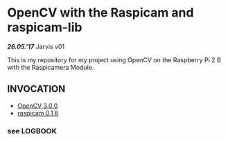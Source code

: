 # OpenCV with the Raspicam and raspicam-lib
***26.05.'17*** Jarvis v01

This is my repository for my project using OpenCV on the Raspberry Pi 2 B with the Raspicamera Module.

## INVOCATION
- [OpenCV 3.0.0](http://opencv.org/opencv-3-0.html)
- [raspicam 0.1.6](https://www.uco.es/investiga/grupos/ava/node/40)

### see LOGBOOK
